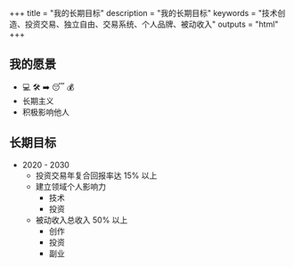 +++
title = "我的长期目标"
description = "我的长期目标"
keywords = "技术创造、投资交易、独立自由、交易系统、个人品牌、被动收入"
outputs = "html"
+++

## 我的愿景

- 💻 🛠 ➡️ 😴 💰
- 长期主义
- 积极影响他人

## 长期目标

- 2020 - 2030
  - 投资交易年复合回报率达 15% 以上
  - 建立领域个人影响力
    - 技术
    - 投资
  - 被动收入总收入 50% 以上
    - 创作
    - 投资
    - 副业
